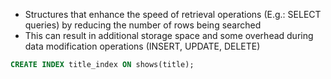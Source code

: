- Structures that enhance the speed of retrieval operations (E.g.: SELECT queries) by  reducing the number of rows being searched
- This can result in additional storage space and some overhead during data modification operations (INSERT, UPDATE, DELETE)

```SQL
CREATE INDEX title_index ON shows(title);
```